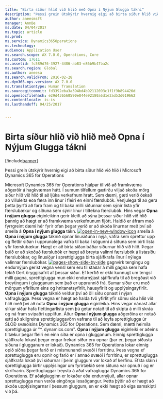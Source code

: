 ```yaml
---
title: "Birta síður hlið við hlið með Opna í Nýjum Glugga tákni"
description: "Þessi grein útskýrir hvernig eigi að birta síður hlið við hlið í Microsoft Dynamics 365 for Operations"
author: aneesmsft
manager: AnnBe
ms.date: 04/04/2017
ms.topic: article
ms.prod: 
ms.service: Dynamics365Operations
ms.technology: 
audience: Application User
ms.search.scope: AX 7.0.0, Operations, Core
ms.custom: 17611
ms.assetid: fc589d76-3927-4486-ab83-e86b9b47ba2c
ms.search.region: Global
ms.author: aneesa
ms.search.validFrom: 2016-02-28
ms.dyn365.ops.version: AX 7.0.0
ms.translationtype: Human Translation
ms.sourcegitcommit: fd3392eba3a394bd4b92112093c1f1f9b894426d
ms.openlocfilehash: e29d436560590e844e92180a6d1e2ad53d019662
ms.contentlocale: is-is
ms.lasthandoff: 04/25/2017


---
```


# <a name="display-pages-side-by-side-using-the-open-in-new-window-icon"></a>Birta síður hlið við hlið með Opna í Nýjum Glugga tákni

[!include[banner](../includes/banner.md)]


Þessi grein útskýrir hvernig eigi að birta síður hlið við hlið í Microsoft Dynamics 365 for Operations

Microsoft Dynamics 365 for Operations hjálpar til við að framkvæma aðgerðir á hagkvæman hátt. Í sumum tilfellum gætirðu viljað skoða mörg síður hlið við hlið til að ljúka verkefnum hratt. Sem dæmi, gæti verið óskað að villuleita eða færa inn línur í fleiri en einni færslubók. Venjulega til að gera þetta þyrfti að fara fram og til baka milli síðunnar sem sýnir lista yfir færslubækur og síðuna sem sýnir línur í tiltekna færslubók. Hins vegar **Opna í nýjum glugga** eiginleikinn gerir kleift að sýna þessar síður hlið við hlið þannig að hægt er að framkvæma verkefnunum fljótt. Haldið er áfram með fyrrgreint dæmi hér fyrir ofan þegar verið er að skoða línurnar með því að smella á **Opna í nýjum glugga** tákn. [![open-in-new-window-icon](./media/open-in-new-window-icon.png)](./media/open-in-new-window-icon.png) smella á **Opna í nýjum glugga** táknið opnar línusíðuna í nýja, vafra sem sprettur upp og flettir síðan í upprunalega vafra til baka í sögunni á síðuna sem birti lista yfir færslubækur. Hægt er að birta síðan báðar síðurnar hlið við hlið. Þegar búið er að skoðuð færslubók er hægt að breyta valinni færslubók á listasíðu færslubókar, og línusíður í sprettiglugga birta sjálfkrafa línur í nýlega valinnar færslubókar. [![pages-show-side-by-side](./media/pages-show-side-by-side.png)](./media/pages-show-side-by-side.png) gagnvirk tengingu og endurnýjun gerist vegna vensl sem eru til staðar á milli gagna sem hafa tekið Gert öryggisafrit af þessar síður. Ef kerfið er ekki kunnugt um tengsl milli gagna, sprettiglugga mun ekki endurnýjast sjálfkrafa til að bregðast við breytingum í glugganum sem það er upprunnið frá. Sumar síður eru með mörgum yfirlitum eins og hnitanetsyfirlit, hausyfirlit og upplýsingayfirlit. **Opna í nýjum glugga** táknið veldur því að öll síðu opnast í nýjan vafraglugga. Þess vegna er hægt að halda tvö yfirlit yfir sömu síðu hlið við hlið með því að nota **Opna í nýjum glugga** eiginleika. Hins vegar nánast allar slíkar síður hafa flettingarlista sem þú getur notað til að skipta á milli skráa og ná fram svipaðri upplifun. Áður **Opna í nýjum glugga** aðgerðina er notuð ætti að skilgreina sprettigluggavörn vafrans til að leyfa sprettiglugga úr SLÓÐ svæðisins Dynamics 365 for Operations. Sem dæmi, mætti heimila sprettiglugga úr "\*. dynamics.com". **Opna í nýjum glugga** eiginleiki er aðeins tiltækur þegar fleiri en einn síða er opna í glugganum. Einnig sprettiglugga sjálfkrafa lokast þegar engar frekari síður eru opnar (þar er, þegar síðustu síðuna í glugganum er lokað). Dynamics 365 for Operations lokar einnig opið síðna þegar farið er í mismunandi svæði í forritinu. Þess vegna ef sprettuglugga eru opnir og farið er  í annað svæði í forritinu, er sprettuglugga sjálfkrafa lokað því síðurnar í þeim gluggum var lokað af kerfinu. Efsta sláin í sprettiglugga birtir upplýsingar um fyrirtækið sem síðuna var opnuð í og er skrifvarin. Sprettugluggar treysta á aðal vafraglugga Dynamics 365 for Operations. Ef aðalglugginn er lokaður eða endurnýjuð, allar opnar sprettuglugga mun verða eingöngu lesaðgangur. Þetta þýðir að er hægt að skoða upplýsingarnar í þessum gluggum, en er ekki hægt að eiga samskipti við þá.




